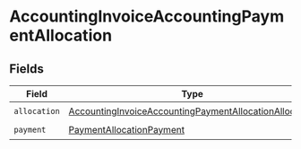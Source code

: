 # AccountingInvoiceAccountingPaymentAllocation


## Fields

| Field                                                                                                                                   | Type                                                                                                                                    | Required                                                                                                                                | Description                                                                                                                             |
| --------------------------------------------------------------------------------------------------------------------------------------- | --------------------------------------------------------------------------------------------------------------------------------------- | --------------------------------------------------------------------------------------------------------------------------------------- | --------------------------------------------------------------------------------------------------------------------------------------- |
| `allocation`                                                                                                                            | [AccountingInvoiceAccountingPaymentAllocationAllocation](../../models/shared/accountinginvoiceaccountingpaymentallocationallocation.md) | :heavy_check_mark:                                                                                                                      | N/A                                                                                                                                     |
| `payment`                                                                                                                               | [PaymentAllocationPayment](../../models/shared/paymentallocationpayment.md)                                                             | :heavy_check_mark:                                                                                                                      | N/A                                                                                                                                     |
